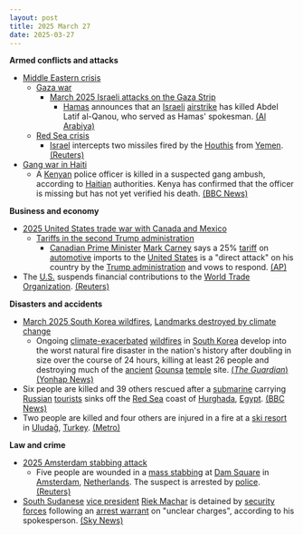 ```yaml
---
layout: post
title: 2025 March 27
date: 2025-03-27
---
```



**Armed conflicts and attacks**

* [Middle Eastern crisis](https://en.wikipedia.org/wiki/Middle_Eastern_crisis_%282023%E2%80%93present%29 "Middle Eastern crisis (2023–present)")
  + [Gaza war](https://en.wikipedia.org/wiki/Gaza_war "Gaza war")
    - [March 2025 Israeli attacks on the Gaza Strip](https://en.wikipedia.org/wiki/March_2025_Israeli_attacks_on_the_Gaza_Strip "March 2025 Israeli attacks on the Gaza Strip")
      * [Hamas](https://en.wikipedia.org/wiki/Hamas "Hamas") announces that an [Israeli](https://en.wikipedia.org/wiki/Israeli_Defence_Forces "Israeli Defence Forces") [airstrike](https://en.wikipedia.org/wiki/Airstrike "Airstrike") has killed Abdel Latif al-Qanou, who served as Hamas' spokesman. [(Al Arabiya)](https://english.alarabiya.net/News/middle-east/2025/03/27/hamas-spokesperson-qanoua-killed-in-israeli-airstrike-hamas-media-)
  + [Red Sea crisis](https://en.wikipedia.org/wiki/Red_Sea_crisis "Red Sea crisis")
    - [Israel](https://en.wikipedia.org/wiki/Israel "Israel") intercepts two missiles fired by the [Houthis](https://en.wikipedia.org/wiki/Houthi "Houthi") from [Yemen](https://en.wikipedia.org/wiki/Yemen "Yemen"). [(Reuters)](https://www.reuters.com/world/middle-east/sirens-sounded-israel-after-projectile-launched-yemen-military-says-2025-03-27/)
* [Gang war in Haiti](https://en.wikipedia.org/wiki/Gang_war_in_Haiti "Gang war in Haiti")
  + A [Kenyan](https://en.wikipedia.org/wiki/Kenya "Kenya") police officer is killed in a suspected gang ambush, according to [Haitian](https://en.wikipedia.org/wiki/Haiti "Haiti") authorities. Kenya has confirmed that the officer is missing but has not yet verified his death. [(BBC News)](https://www.bbc.com/news/articles/cj0ql5yq167o)

**Business and economy**

* [2025 United States trade war with Canada and Mexico](https://en.wikipedia.org/wiki/2025_United_States_trade_war_with_Canada_and_Mexico "2025 United States trade war with Canada and Mexico")
  + [Tariffs in the second Trump administration](https://en.wikipedia.org/wiki/Tariffs_in_the_second_Trump_administration "Tariffs in the second Trump administration")
    - [Canadian Prime Minister](https://en.wikipedia.org/wiki/Prime_Minister_of_Canada "Prime Minister of Canada") [Mark Carney](https://en.wikipedia.org/wiki/Mark_Carney "Mark Carney") says a 25% [tariff](https://en.wikipedia.org/wiki/Tariff "Tariff") on [automotive](https://en.wikipedia.org/wiki/Automotive_industry "Automotive industry") imports to the [United States](https://en.wikipedia.org/wiki/United_States "United States") is a "direct attack" on his country by the [Trump administration](https://en.wikipedia.org/wiki/Second_presidency_of_Donald_Trump "Second presidency of Donald Trump") and vows to respond. [(AP)](https://apnews.com/article/canada-carney-trump-trade-war-a1ed1bb3bb9d69cc4d88eaeabe3ac16b)
* The [U.S.](https://en.wikipedia.org/wiki/United_States "United States") suspends financial contributions to the [World Trade Organization](https://en.wikipedia.org/wiki/World_Trade_Organization "World Trade Organization"). [(Reuters)](https://www.reuters.com/world/us-suspends-financial-contributions-wto-trade-sources-say-2025-03-27/)

**Disasters and accidents**

* [March 2025 South Korea wildfires](https://en.wikipedia.org/wiki/March_2025_South_Korea_wildfires "March 2025 South Korea wildfires"), [Landmarks destroyed by climate change](https://en.wikipedia.org/wiki/List_of_landmarks_destroyed_or_damaged_by_climate_change "List of landmarks destroyed or damaged by climate change")
  + Ongoing [climate-exacerbated](https://en.wikipedia.org/wiki/Climate_change "Climate change") [wildfires](https://en.wikipedia.org/wiki/Wildfire "Wildfire") in [South Korea](https://en.wikipedia.org/wiki/South_Korea "South Korea") develop into the worst natural fire disaster in the nation's history after doubling in size over the course of 24 hours, killing at least 26 people and destroying much of the [ancient](https://en.wikipedia.org/wiki/Silla "Silla") [Gounsa](https://en.wikipedia.org/wiki/Gounsa "Gounsa") [temple](https://en.wikipedia.org/wiki/Buddhist_temples_in_Korea "Buddhist temples in Korea") site. [(*The Guardian*)](https://www.theguardian.com/world/2025/mar/27/south-korea-fires-death-toll-rises-worst-in-history?CMP=Share_AndroidApp_Other) [(Yonhap News)](https://en.yna.co.kr/view/AEN20250327001953315)
* Six people are killed and 39 others rescued after a [submarine](https://en.wikipedia.org/wiki/Submarine "Submarine") carrying [Russian](https://en.wikipedia.org/wiki/Russia "Russia") [tourists](https://en.wikipedia.org/wiki/Tourism_in_Egypt "Tourism in Egypt") sinks off the [Red Sea](https://en.wikipedia.org/wiki/Red_Sea "Red Sea") coast of [Hurghada](https://en.wikipedia.org/wiki/Hurghada "Hurghada"), [Egypt](https://en.wikipedia.org/wiki/Egypt "Egypt"). [(BBC News)](https://www.bbc.co.uk/news/live/clynd93449kt)
* Two people are killed and four others are injured in a fire at a [ski resort](https://en.wikipedia.org/wiki/Ski_resort "Ski resort") in [Uludağ](https://en.wikipedia.org/wiki/Uluda%C4%9F "Uludağ"), [Turkey](https://en.wikipedia.org/wiki/Turkey "Turkey"). [(Metro)](https://metro.co.uk/2025/03/27/olympic-skier-25-father-killed-fire-abandoned-ski-resort-hotel-22805146)

**Law and crime**

* [2025 Amsterdam stabbing attack](https://en.wikipedia.org/wiki/2025_Amsterdam_stabbing_attack "2025 Amsterdam stabbing attack")
  + Five people are wounded in a [mass stabbing](https://en.wikipedia.org/wiki/Mass_stabbing "Mass stabbing") at [Dam Square](https://en.wikipedia.org/wiki/Dam_Square "Dam Square") in [Amsterdam](https://en.wikipedia.org/wiki/Amsterdam "Amsterdam"), [Netherlands](https://en.wikipedia.org/wiki/Netherlands "Netherlands"). The suspect is arrested by [police](https://en.wikipedia.org/wiki/National_Police_Corps_%28Netherlands%29 "National Police Corps (Netherlands)"). [(Reuters)](https://www.reuters.com/world/europe/several-people-wounded-stabbing-near-amsterdams-dam-square-2025-03-27/)
* [South Sudanese](https://en.wikipedia.org/wiki/South_Sudan "South Sudan") [vice president](https://en.wikipedia.org/wiki/Vice_President_of_South_Sudan "Vice President of South Sudan") [Riek Machar](https://en.wikipedia.org/wiki/Riek_Machar "Riek Machar") is detained by [security forces](https://en.wikipedia.org/wiki/South_Sudan_People%27s_Defence_Forces "South Sudan People's Defence Forces") following an [arrest warrant](https://en.wikipedia.org/wiki/Arrest_warrant "Arrest warrant") on "unclear charges", according to his spokesperson. [(Sky News)](https://news.sky.com/story/south-sudan-opposition-leader-riek-machar-detained-amid-warnings-of-renewed-civil-war-in-worlds-youngest-country-13336474)
